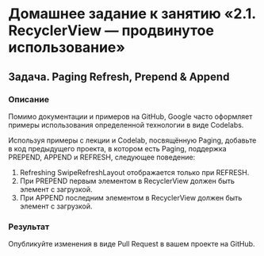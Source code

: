 # Домашнее задание к занятию «2.1. RecyclerView — продвинутое использование»

## Задача. Paging Refresh, Prepend & Append
### Описание
Помимо документации и примеров на GitHub, Google часто оформляет примеры использования определенной технологии в виде Codelabs.

Используя примеры с лекции и Codelab, посвящённую Paging, добавьте в код предыдущего проекта, в котором есть Paging, поддержка PREPEND, APPEND и REFRESH, следующее поведение:

1. Refreshing SwipeRefreshLayout отображается только при REFRESH.
2. При PREPEND первым элементом в RecyclerView должен быть элемент с загрузкой.
3. При APPEND последним элементом в RecyclerView должен быть элемент с загрузкой.

### Результат
Опубликуйте изменения в виде Pull Request в вашем проекте на GitHub.
